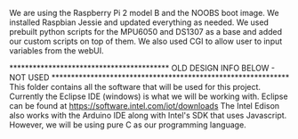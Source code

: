 We are using the Raspberry Pi 2 model B and the NOOBS boot image. We installed Raspbian Jessie and updated everything as needed. We used prebuilt python scripts for the MPU6050 and DS1307 as a base and added our custom scripts on top of them. We also used CGI to allow user to input variables from the webUI.

***************************************** OLD DESIGN INFO BELOW - NOT USED *************************************************************
This folder contains all the software that will be used for this project. Currently the Eclipse IDE (windows) is what we will be working with. Eclipse can be found at https://software.intel.com/iot/downloads The Intel Edison also works with the Arduino IDE along with Intel's SDK that uses Javascript. However, we will be using pure C as our programming language.
